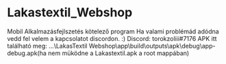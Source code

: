 # Lakastextil_Webshop
Mobil Alkalmazásfejlszetés kötelező program
Ha valami problémád adódna vedd fel velem a kapcsolatot discordon. :)
Discord: torokzoliii#7176
APK itt található meg:
...\LakasTextil Webshop\app\build\outputs\apk\debug\app-debug.apk(ha nem müködne a Lakastextil.apk a root mappában)
